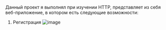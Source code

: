 Данный проект я выполнял при изучении HTTP, представляет из себя веб-приложение, в котором есть следующие возможности:

1) Регистрация
![image](https://github.com/maksim25y/http1/assets/131711956/5f6e4a11-9820-4e6b-8655-e0db957fd9bc)


